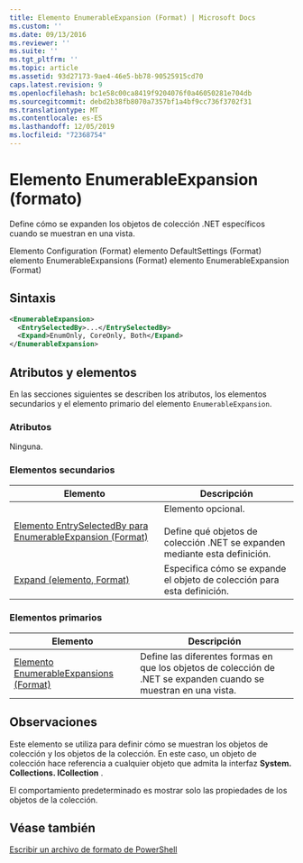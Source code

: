```yaml
---
title: Elemento EnumerableExpansion (Format) | Microsoft Docs
ms.custom: ''
ms.date: 09/13/2016
ms.reviewer: ''
ms.suite: ''
ms.tgt_pltfrm: ''
ms.topic: article
ms.assetid: 93d27173-9ae4-46e5-bb78-90525915cd70
caps.latest.revision: 9
ms.openlocfilehash: bc1e58c00ca8419f9204076f0a46050281e704db
ms.sourcegitcommit: debd2b38fb8070a7357bf1a4bf9cc736f3702f31
ms.translationtype: MT
ms.contentlocale: es-ES
ms.lasthandoff: 12/05/2019
ms.locfileid: "72368754"
---
```

# <a name="enumerableexpansion-element-format"></a>Elemento EnumerableExpansion (formato)

Define cómo se expanden los objetos de colección .NET específicos cuando se muestran en una vista.

Elemento Configuration (Format) elemento DefaultSettings (Format) elemento EnumerableExpansions (Format) elemento EnumerableExpansion (Format)

## <a name="syntax"></a>Sintaxis

```xml
<EnumerableExpansion>
  <EntrySelectedBy>...</EntrySelectedBy>
  <Expand>EnumOnly, CoreOnly, Both</Expand>
</EnumerableExpansion>
```

## <a name="attributes-and-elements"></a>Atributos y elementos

En las secciones siguientes se describen los atributos, los elementos secundarios y el elemento primario del elemento `EnumerableExpansion`.

### <a name="attributes"></a>Atributos

Ninguna.

### <a name="child-elements"></a>Elementos secundarios

|Elemento|Descripción|
|-------------|-----------------|
|[Elemento EntrySelectedBy para EnumerableExpansion (Format)](./entryselectedby-element-for-enumerableexpansion-format.md)|Elemento opcional.<br /><br /> Define qué objetos de colección .NET se expanden mediante esta definición.|
|[Expand (elemento, Format)](./expand-element-format.md)|Especifica cómo se expande el objeto de colección para esta definición.|

### <a name="parent-elements"></a>Elementos primarios

|Elemento|Descripción|
|-------------|-----------------|
|[Elemento EnumerableExpansions (Format)](./enumerableexpansions-element-format.md)|Define las diferentes formas en que los objetos de colección de .NET se expanden cuando se muestran en una vista.|

## <a name="remarks"></a>Observaciones

Este elemento se utiliza para definir cómo se muestran los objetos de colección y los objetos de la colección. En este caso, un objeto de colección hace referencia a cualquier objeto que admita la interfaz **System. Collections. ICollection** .

El comportamiento predeterminado es mostrar solo las propiedades de los objetos de la colección.

## <a name="see-also"></a>Véase también

[Escribir un archivo de formato de PowerShell](./writing-a-powershell-formatting-file.md)
